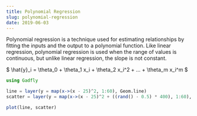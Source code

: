 ```yaml
---
title: Polynomial Regression
slug: polynomial-regression
date: 2019-06-03
---
```


Polynomial regression is a technique used for estimating relationships by fitting the inputs and the output to a polynomial function. Like linear regression, polynomial regression is used when the range of values is continuous, but unlike linear regression, the slope is not constant.

$
\hat{y}_i = \theta_0 + \theta_1 x_i + \theta_2 x_i^2 + ... + \theta_m x_i^m
$

<object data="/polynomial-regression.svg" type="image/svg+xml"></object>

```julia
using Gadfly

line = layer(y = map(x->(x - 25)^2, 1:60), Geom.line)
scatter = layer(y = map(x->(x - 25)^2 + ((rand() - 0.5) * 400), 1:60), Geom.point)

plot(line, scatter)
```
